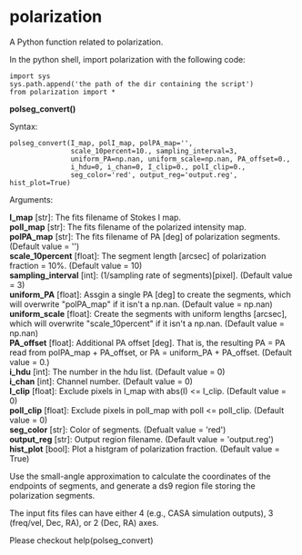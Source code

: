 # polarization
A Python function related to polarization.

In the python shell, import polarization with the following code:  

    import sys
    sys.path.append('the path of the dir containing the script')
    from polarization import *

**polseg_convert()**

Syntax:

    polseg_convert(I_map, polI_map, polPA_map='',
                   scale_10percent=10., sampling_interval=3,
                   uniform_PA=np.nan, uniform_scale=np.nan, PA_offset=0.,
                   i_hdu=0, i_chan=0, I_clip=0., polI_clip=0.,
                   seg_color='red', output_reg='output.reg', hist_plot=True)

Arguments:

**I_map**             [str]: The fits filename of Stokes I map.    
**polI_map**          [str]: The fits filename of the polarized intensity map.    
**polPA_map**         [str]: The fits filename of PA [deg] of polarization segments. (Default value = '')    
**scale_10percent** [float]: The segment length [arcsec] of polarization fraction = 10%. (Default value = 10)    
**sampling_interval** [int]: (1/sampling rate of segments)[pixel]. (Default value = 3)    
**uniform_PA**      [float]: Assgin a single PA [deg] to create the segments, which will overwrite "polPA_map" if it isn't a np.nan. (Default value = np.nan)    
**uniform_scale**   [float]: Create the segments with uniform lengths [arcsec], which will overwrite "scale_10percent" if it isn't a np.nan. (Default value = np.nan)    
**PA_offset**       [float]: Additional PA offset [deg]. That is, the resulting PA = PA read from polPA_map + PA_offset, or PA = uniform_PA + PA_offset. (Default value = 0.)    
**i_hdu**             [int]: The number in the hdu list. (Default value = 0)    
**i_chan**            [int]: Channel number. (Default value = 0)    
**I_clip**          [float]: Exclude pixels in I_map with abs(I) <= I_clip. (Default value = 0)    
**polI_clip**       [float]: Exclude pixels in polI_map with polI <= polI_clip. (Default value = 0)    
**seg_color**         [str]: Color of segments. (Defualt value = 'red')    
**output_reg**        [str]: Output region filename. (Default value = 'output.reg')    
**hist_plot**        [bool]: Plot a histgram of polarization fraction. (Default value = True)    

Use the small-angle approximation to calculate the coordinates of the endpoints of segments, and generate a ds9 region file storing the polarization segments.

The input fits files can have either 4 (e.g., CASA simulation outputs), 3 (freq/vel, Dec, RA), or 2 (Dec, RA) axes.

Please checkout help(polseg_convert)
